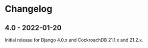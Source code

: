 # Changelog

## 4.0 - 2022-01-20

Initial release for Django 4.0.x and CockroachDB 21.1.x and 21.2.x.
